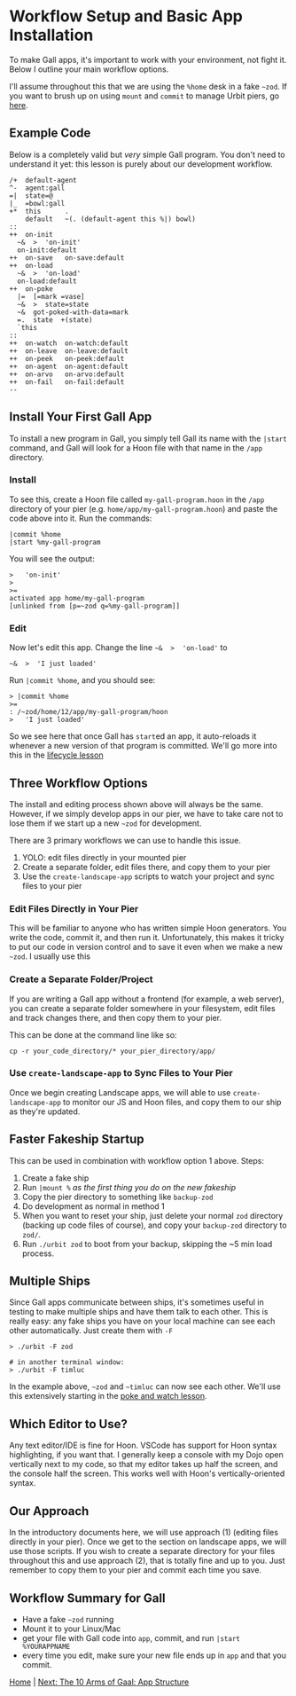 # Workflow Setup and Basic App Installation
To make Gall apps, it's important to work with your environment, not fight it. Below I outline your main workflow options.

I'll assume throughout this that we are using the `%home` desk in a fake `~zod`. If you want to brush up on using `mount` and `commit` to manage Urbit piers, go [here](https://hooniversity.org/beginning-hoon-introduction-2/what-you-need-to-know-and-do-before-beginning/#).

## Example Code
Below is a completely valid but *very* simple Gall program. You don't need to understand it yet: this lesson is purely about our development workflow.
```
/+  default-agent
^-  agent:gall
=|  state=@
|_  =bowl:gall
+*  this      .
    default   ~(. (default-agent this %|) bowl)
::
++  on-init   
  ~&  >  'on-init'
  on-init:default
++  on-save   on-save:default
++  on-load   
  ~&  >  'on-load'
  on-load:default
++  on-poke
  |=  [=mark =vase]
  ~&  >  state=state
  ~&  got-poked-with-data=mark
  =.  state  +(state)
  `this
::
++  on-watch  on-watch:default
++  on-leave  on-leave:default
++  on-peek   on-peek:default
++  on-agent  on-agent:default
++  on-arvo   on-arvo:default
++  on-fail   on-fail:default
--
```

## Install Your First Gall App
To install a new program in Gall, you simply tell Gall its name with the `|start` command, and Gall will look for a Hoon file with that name in the `/app` directory. 

### Install
To see this, create a Hoon file called `my-gall-program.hoon` in the `/app` directory of your pier (e.g. `home/app/my-gall-program.hoon`) and paste the code above into it. Run the commands:
```
|commit %home
|start %my-gall-program
```
You will see the output:
```
>   'on-init'
> 
>=
activated app home/my-gall-program
[unlinked from [p=~zod q=%my-gall-program]]
```

### Edit
Now let's edit this app. Change the line `~&  >  'on-load'` to 
```
~&  >  'I just loaded'
```
Run `|commit %home`, and you should see:
```
> |commit %home
>=
: /~zod/home/12/app/my-gall-program/hoon
>   'I just loaded'
```

So we see here that once Gall has `start`ed an app, it auto-reloads it whenever a new version of that program is committed. We'll go more into this in the [lifecycle lesson](lifecycle.md)

## Three Workflow Options
The install and editing process shown above will always be the same. However, if we simply develop apps in our pier, we have to take care not to lose them if we start up a new `~zod` for development. 

There are 3 primary workflows we can use to handle this issue.

1. YOLO: edit files directly in your mounted pier
2. Create a separate folder, edit files there, and copy them to your pier
3. Use the `create-landscape-app` scripts to watch your project and sync files to your pier

### Edit Files Directly in Your Pier
This will be familiar to anyone who has written simple Hoon generators. You write the code, commit it, and then run it. Unfortunately, this makes it tricky to put our code in version control and to save it even when we make a new `~zod`. I usually use this 

### Create a Separate Folder/Project
If you are writing a Gall app without a frontend (for example, a web server), you can create a separate folder somewhere in your filesystem, edit files and track changes there, and then copy them to your pier.

This can be done at the command line like so:
```
cp -r your_code_directory/* your_pier_directory/app/
```

### Use `create-landscape-app` to Sync Files to Your Pier
Once we begin creating Landscape apps, we will able to use `create-landscape-app` to monitor our JS and Hoon files, and copy them to our ship as they're updated.

## Faster Fakeship Startup
This can be used in combination with workflow option 1 above. Steps:
1. Create a fake ship
2. Run `|mount %` *as the first thing you do on the new fakeship*
3. Copy the pier directory to something like `backup-zod`
4. Do development as normal in method 1
5. When you want to reset your ship, just delete your normal `zod` directory (backing up code files of course), and copy your `backup-zod` directory to `zod/`. 
6. Run `./urbit zod` to boot from your backup, skipping the ~5 min load process.

## Multiple Ships
Since Gall apps communicate between ships, it's sometimes useful in testing to make multiple ships and have them talk to each other. This is really easy: any fake ships you have on your local machine can see each other automatically. Just create them with `-F`
```
> ./urbit -F zod

# in another terminal window:
> ./urbit -F timluc
```
In the example above, `~zod` and `~timluc` can now see each other. We'll use this extensively starting in the [poke and watch lesson](poke.md).

## Which Editor to Use?
Any text editor/IDE is fine for Hoon. VSCode has support for Hoon syntax highlighting, if you want that. I generally keep a console with my Dojo open vertically next to my code, so that my editor takes up half the screen, and the console half the screen. This works well with Hoon's vertically-oriented syntax.

## Our Approach
In the introductory documents here, we will use approach (1) (editing files directly in your pier). Once we get to the section on landscape apps, we will use those scripts. If you wish to create a separate directory for your files throughout this and use approach (2), that is totally fine and up to you. Just remember to copy them to your pier and commit each time you save.

## Workflow Summary for Gall
* Have a fake `~zod` running
* Mount it to your Linux/Mac
* get your file with Gall code into `app`, commit, and run `|start %YOURAPPNAME`
* every time you edit, make sure your new file ends up in `app` and that you commit.


[Home](overview.md) | [Next: The 10 Arms of Gaal: App Structure](arms.md)
